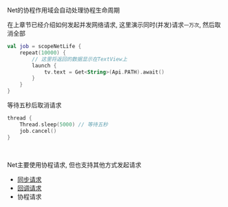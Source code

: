 Net的协程作用域会自动处理协程生命周期

在上章节已经介绍如何发起并发网络请求, 这里演示同时(并发)请求`一万次`, 然后取消全部

```kotlin
val job = scopeNetLife {
    repeat(10000) {
        // 这里将返回的数据显示在TextView上
        launch {
            tv.text = Get<String>(Api.PATH).await()
        }
    }
}
```


等待五秒后取消请求
```kotlin
thread {
    Thread.sleep(5000) // 等待五秒
    job.cancel()
}
```

<br>

Net主要使用协程请求, 但也支持其他方式发起请求

- [同步请求](sync-request.md)
- [回调请求](callback.md)
- 协程请求
